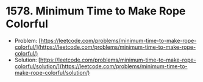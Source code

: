 # 1578. Minimum Time to Make Rope Colorful
- Problem: [https://leetcode.com/problems/minimum-time-to-make-rope-colorful/](https://leetcode.com/problems/minimum-time-to-make-rope-colorful/)
- Solution: [https://leetcode.com/problems/minimum-time-to-make-rope-colorful/solution/](https://leetcode.com/problems/minimum-time-to-make-rope-colorful/solution/)